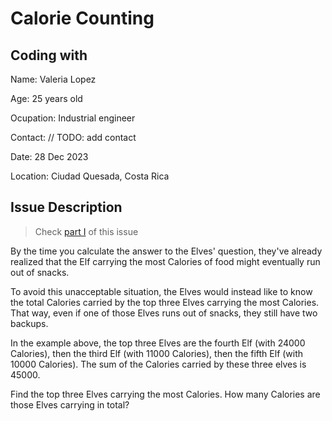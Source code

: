 # Calorie Counting

## Coding with

Name: Valeria Lopez

Age: 25 years old

Ocupation: Industrial engineer

Contact: // TODO: add contact

Date: 28 Dec 2023

Location: Ciudad Quesada, Costa Rica

## Issue Description

> Check [part I](../oscarLopez//readme.md) of this issue

By the time you calculate the answer to the Elves' question, they've already realized that the Elf carrying the most Calories of food might eventually run out of snacks.

To avoid this unacceptable situation, the Elves would instead like to know the total Calories carried by the top three Elves carrying the most Calories. That way, even if one of those Elves runs out of snacks, they still have two backups.

In the example above, the top three Elves are the fourth Elf (with 24000 Calories), then the third Elf (with 11000 Calories), then the fifth Elf (with 10000 Calories). The sum of the Calories carried by these three elves is 45000.

Find the top three Elves carrying the most Calories. How many Calories are those Elves carrying in total?